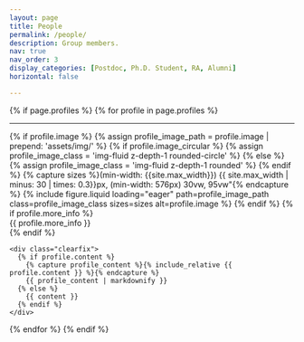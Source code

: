 ```yaml
---
layout: page
title: People
permalink: /people/
description: Group members.
nav: true
nav_order: 3
display_categories: [Postdoc, Ph.D. Student, RA, Alumni]
horizontal: false

---
```


<!-- pages/people.md -->

<div >
{% if page.profiles %}
  {% for profile in page.profiles %}
    <hr>
    <div class="profile float-{% if profile.align == 'left' %}left{% else %}right{% endif %}">
      {% if profile.image %}
        {% assign profile_image_path = profile.image | prepend: 'assets/img/' %}
        {% if profile.image_circular %}
          {% assign profile_image_class = 'img-fluid z-depth-1 rounded-circle' %}
        {% else %}
          {% assign profile_image_class = 'img-fluid z-depth-1 rounded' %}
        {% endif %}
        {% capture sizes %}(min-width: {{site.max_width}}) {{ site.max_width | minus: 30 | times: 0.3}}px, (min-width: 576px) 30vw, 95vw"{% endcapture %}
        {% include figure.liquid loading="eager" path=profile_image_path class=profile_image_class sizes=sizes alt=profile.image %}
      {% endif %}
      {% if profile.more_info %}
        <div class="more-info">{{ profile.more_info }}</div>
      {% endif %}
    </div>

    <div class="clearfix">
      {% if profile.content %}
        {% capture profile_content %}{% include_relative {{ profile.content }} %}{% endcapture %}
        {{ profile_content | markdownify }}
      {% else %}
        {{ content }}
      {% endif %}
    </div>
  {% endfor %}
{% endif %}
</div>
